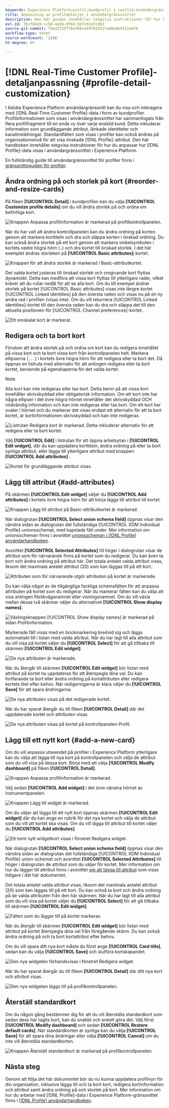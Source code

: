 ```yaml
---
keywords: Experience Platform;profil;kundprofil i realtid;användargränssnitt;anpassning;profilinformation;information
title: Anpassning av profildetaljer i användargränssnittet
description: Den här guiden innehåller stegvisa instruktioner för hur kundprofildata i realtid visas i Adobe Experience Platform användargränssnitt.
exl-id: 76cf8420-cc50-4a56-9f6d-5bfc01efcdb3
source-git-commit: fded2f25f76e396cd49702431fa40e8e4521ebf8
workflow-type: tm+mt
source-wordcount: '1316'
ht-degree: 0%

---
```


# [!DNL Real-Time Customer Profile]-detaljanpassning {#profile-detail-customization}

I Adobe Experience Platform användargränssnitt kan du visa och interagera med [!DNL Real-Time Customer Profile]-data i form av kundprofiler. Profilinformationen som visas i användargränssnittet har sammanfogats från flera profilfragment till en enda vy över varje enskild kund. Detta inkluderar information som grundläggande attribut, länkade identiteter och kanalinställningar. Standardfälten som visas i profiler kan också ändras på organisationsnivå för att visa önskade [!DNL Profile]-attribut. Den här handboken innehåller stegvisa instruktioner för hur du anpassar hur [!DNL Profile]-data visas i användargränssnittet i Experience Platform.

En fullständig guide till användargränssnittet för profiler finns i [gränssnittsguiden för profiler](user-guide.md).

## Ändra ordning på och storlek på kort {#reorder-and-resize-cards}

På fliken **[!UICONTROL Detail]** i kundprofilen kan du välja **[!UICONTROL Customize profile details]** om du vill ändra storlek på och ordna om befintliga kort.

![Knappen Anpassa profilinformation är markerad på profilkontrollpanelen.](../images/profile-customization/customize-profile-details.png)

När du har valt att ändra kontrollpanelen kan du ändra ordning på korten genom att markera korttiteln och dra och släppa korten i önskad ordning. Du kan också ändra storlek på ett kort genom att markera vinkelsymbolen i kortets nedre högra hörn (`⌟`) och dra kortet till önskad storlek. I det här exemplet ändras storleken på **[!UICONTROL Basic attributes]**-kortet.

![Knappen för att ändra storlek är markerad i Basic-attributkortet.](../images/profile-customization/resize.png)

Det valda kortet justeras till önskad storlek och omgivande kort flyttas dynamiskt. Detta kan medföra att vissa kort flyttas till ytterligare rader, vilket kräver att du rullar nedåt för att se alla kort. Om du till exempel ändrar storlek på kortet [!UICONTROL Basic attributes] visas inte längre kortet [!UICONTROL Linked identities] på den översta raden och visas nu på en ny andra rad i profilen (visas inte). Om du vill returnera [!UICONTROL Linked identities]-kortet till den översta raden kan du dra och släppa det till den aktuella positionen för [!UICONTROL Channel preferences]-kortet.

![Ett omskalat kort är markerat.](../images/profile-customization/resized.png)

## Redigera och ta bort kort

Förutom att ändra storlek på och ordna om kort kan du redigera innehållet på vissa kort och ta bort vissa kort från kontrollpanelen helt. Markera ellipserna (`...`) i kortets övre högra hörn för att redigera eller ta bort det. Då öppnas en listruta med alternativ för att antingen redigera eller ta bort kortet, beroende på egenskaperna för det valda kortet.

>[!NOTE]
>
>Alla kort kan inte redigeras eller tas bort. Detta beror på att vissa kort innehåller skrivskyddad eller obligatorisk information. Om ett kort inte har några ellipser i det övre högra hörnet innehåller det skrivskyddad OCH nödvändig information och kan inte redigeras eller tas bort. Om ett kort har ovaler i hörnet och du markerar det visas endast ett alternativ för att ta bort kortet, är kortinformationen skrivskyddad och kan inte redigeras.

![Listrutan Redigera kort är markerad. Detta inkluderar alternativ för att redigera eller ta bort kortet.](../images/profile-customization/edit-card.png)

Välj **[!UICONTROL Edit]** i listrutan för att öppna arbetsytan i **[!UICONTROL Edit widget]**, där du kan uppdatera korttiteln, ändra ordning på eller ta bort synliga attribut, eller lägga till ytterligare attribut med knappen **[!UICONTROL Add attributes]** .

![Kortet för grundläggande attribut visas.](../images/profile-customization/basic-attributes.png)

## Lägg till attribut {#add-attributes}

På skärmen **[!UICONTROL Edit widget]** väljer du **[!UICONTROL Add attributes]** i kortets övre högra hörn för att börja lägga till attribut till kortet.

![Knappen Lägg till attribut på Basic-attributkortet är markerad.](../images/profile-customization/add-attributes.png)

När dialogrutan **[!UICONTROL Select union schema field]** öppnas visar den vänstra sidan av dialogrutan det fullständiga [!UICONTROL XDM Individual Profile]-unionsschemat, med kapslade fält under. Mer information om unionsscheman finns i avsnittet [unionsscheman i  [!DNL Profile] användarhandboken](user-guide.md#union-schema).

Avsnittet **[!UICONTROL Selected Attributes]** till höger i dialogrutan visar de attribut som för närvarande finns på kortet som du redigerar. Du kan även ta bort och ändra ordning på attribut här. Det totala antalet valda attribut visas, liksom det maximala antalet attribut (20) som kan läggas till på ett kort.

![Attributen som för närvarande utgör attributen på kortet är markerade.](../images/profile-customization/select-before.png)

Du kan välja något av de tillgängliga fackliga schemafälten för att anpassa attributen på kortet som du redigerar. När du markerar fälten kan du välja att visa antingen filsökvägsnamnet eller visningsnamnet. Om du vill växla mellan dessa två skärmar väljer du alternativet **[!UICONTROL Show display names]**.

![Växlingsknappen [!UICONTROL Show display names] är markerad på sidan Profilinformation.](../images/profile-customization/show-display-names.png)

Markerade fält visas med en bockmarkering bredvid sig och läggs automatiskt till i listan med valda attribut. När du har lagt till alla attribut som du vill visa på kortet väljer du **[!UICONTROL Select]** för att gå tillbaka till skärmen **[!UICONTROL Edit widget]**.

![De nya attributen är markerade.](../images/profile-customization/select-after.png)

När du återgår till skärmen **[!UICONTROL Edit widget]** bör listan med attribut på kortet nu uppdateras för att återspegla dina val. Du kan fortfarande ta bort eller ändra ordning på kortattributen eller redigera kortets titel efter behov. När redigeringarna är klara väljer du **[!UICONTROL Save]** för att spara ändringarna.

![De nya attributen visas på det redigerade kortet.](../images/profile-customization/new-attributes.png)

När du har sparat återgår du till fliken **[!UICONTROL Detail]** där det uppdaterade kortet och attributen visas.

![De nya attributen visas på kortet på kontrollpanelen Profil.](../images/profile-customization/added-attributes.png)

## Lägg till ett nytt kort {#add-a-new-card}

Om du vill anpassa utseendet på profiler i Experience Platform ytterligare kan du välja att lägga till nya kort på kontrollpanelen och välja de attribut som du vill visa på dessa kort. Börja med att välja **[!UICONTROL Modify dashboard]** på fliken **[!UICONTROL Detail]**.

![Knappen Anpassa profilinformation är markerad.](../images/profile-customization/customize-profile-details.png)

Välj sedan **[!UICONTROL Add widget]** i det övre vänstra hörnet av instrumentpanelen.

![Knappen Lägg till widget är markerad.](../images/profile-customization/add-widget.png)

Om du väljer att lägga till ett nytt kort öppnas skärmen **[!UICONTROL Edit widget]** där du kan ange en rubrik för det nya kortet och välja de attribut som du vill att kortet ska visas. Om du vill lägga till attribut till kortet väljer du **[!UICONTROL Add attributes]**.

![Ett tomt nytt widgetkort visas i fönstret Redigera widget.](../images/profile-customization/edit-widget.png)

När dialogrutan **[!UICONTROL Select union schema field]** öppnas visar den vänstra sidan av dialogrutan det fullständiga [!UICONTROL XDM Individual Profile] union-schemat och avsnittet **[!UICONTROL Selected Attributes]** till höger i dialogrutan de attribut som du väljer för kortet. Mer information om hur du lägger till attribut finns i avsnittet [om att lägga till attribut](#add-attributes) som visas tidigare i det här dokumentet.

Det totala antalet valda attribut visas, liksom det maximala antalet attribut (20) som kan läggas till på ett kort. Du kan också ta bort och ändra ordning på de valda attributen från den här skärmen. När du har lagt till alla attribut som du vill visa på kortet väljer du **[!UICONTROL Select]** för att gå tillbaka till skärmen **[!UICONTROL Edit widget]**.

![Fälten som du lägger till på kortet markeras.](../images/profile-customization/add-widget-attributes.png)

När du återgår till skärmen **[!UICONTROL Edit widget]** bör listan med attribut på kortet återspegla dina val från föregående skärm. Du kan också ändra ordning på och ta bort kortattribut efter behov.

Om du vill spara ditt nya kort måste du först ange **[!UICONTROL Card title]**, sedan kan du välja **[!UICONTROL Save]** och slutföra kortskapandet.

![Den nya widgeten förhandsvisas i fönstret Redigera widget.](../images/profile-customization/new-widget.png)

När du har sparat återgår du till fliken **[!UICONTROL Detail]** där ditt nya kort och attribut visas.

![Den nya widgeten läggs till på profilkontrollpanelen.](../images/profile-customization/added-widget.png)

## Återställ standardkort

Om du någon gång bestämmer dig för att du vill återställa standardkort som sedan dess har tagits bort, kan du snabbt och enkelt göra det. Välj först **[!UICONTROL Modify dashboard]** och sedan **[!UICONTROL Restore default cards]**. När standardkorten är synliga kan du välja **[!UICONTROL Save]** för att spara dina ändringar eller välja **[!UICONTROL Cancel]** om du inte vill återställa standardkorten.

![Knappen Återställ standardkort är markerad på profilkontrollpanelen.](../images/profile-customization/restore-default.png)

## Nästa steg

Genom att följa det här dokumentet bör du nu kunna uppdatera profilvyn för din organisation, inklusive lägga till och ta bort kort, redigera kortinformation och attribut samt ändra ordning på och storlek på kort. Mer information om hur du arbetar med [!DNL Profile]-data i Experience Platform-gränssnittet finns i [[!DNL Profile] användarhandboken](user-guide.md).
